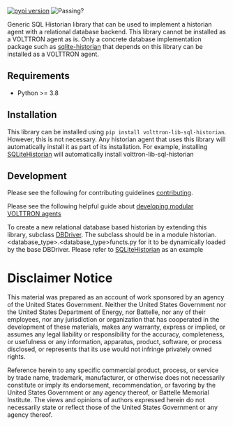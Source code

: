 [![pypi version](https://img.shields.io/pypi/v/volttron-sql-historian.svg)](https://pypi.org/project/volttron-lib-sql-historian/)
![Passing?](https://github.com/VOLTTRON/volttron-sql-historian/actions/workflows/run-tests.yml/badge.svg)

Generic SQL Historian library that can be used to implement a historian agent with a relational database backend.
This library cannot be installed as a VOLTTRON agent as is. Only a concrete database implementation package such as
[sqlite-historian](https://github.com/eclipse-volttron/volttron-sqlitehistorian) that depends on this library can be
installed as a VOLTTRON agent.

## Requirements

 - Python >= 3.8

## Installation

This library can be installed using ```pip install volttron-lib-sql-historian```. However, this is not necessary. Any
historian agent that uses this library will automatically install it as part of its installation. For example,
installing [SQLiteHistorian](https://github.com/eclipse-volttron/volttron-sqlitehistorian) will automatically install
volttron-lib-sql-historian

## Development

Please see the following for contributing guidelines [contributing](https://github.com/eclipse-volttron/volttron-core/blob/develop/CONTRIBUTING.md).

Please see the following helpful guide about [developing modular VOLTTRON agents](https://github.com/eclipse-volttron/volttron-core/blob/develop/DEVELOPING_ON_MODULAR.md)

To create a new relational database based historian by extending this library, subclass
[DBDriver](https://github.com/eclipse-volttron/volttron-lib-sql-historian/blob/develop/src/historian/sql/basedb.py#L79).
The subclass should be in a module historian.<database_type>.<database_type>functs.py for it to be dynamically loaded
by the base DBDriver. Please refer to [SQLiteHistorian](https://github.com/eclipse-volttron/volttron-sqlitehistorian) as
an example

# Disclaimer Notice

This material was prepared as an account of work sponsored by an agency of the
United States Government.  Neither the United States Government nor the United
States Department of Energy, nor Battelle, nor any of their employees, nor any
jurisdiction or organization that has cooperated in the development of these
materials, makes any warranty, express or implied, or assumes any legal
liability or responsibility for the accuracy, completeness, or usefulness or any
information, apparatus, product, software, or process disclosed, or represents
that its use would not infringe privately owned rights.

Reference herein to any specific commercial product, process, or service by
trade name, trademark, manufacturer, or otherwise does not necessarily
constitute or imply its endorsement, recommendation, or favoring by the United
States Government or any agency thereof, or Battelle Memorial Institute. The
views and opinions of authors expressed herein do not necessarily state or
reflect those of the United States Government or any agency thereof.
